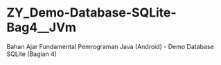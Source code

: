 # ZY_Demo-Database-SQLite-Bag4__JVm
Bahan Ajar Fundamental Pemrograman Java (Android) - Demo Database SQLite (Bagian 4)
